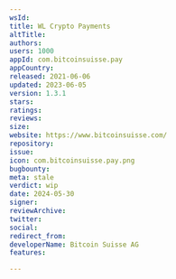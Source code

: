 ```yaml
---
wsId: 
title: WL Crypto Payments
altTitle: 
authors: 
users: 1000
appId: com.bitcoinsuisse.pay
appCountry: 
released: 2021-06-06
updated: 2023-06-05
version: 1.3.1
stars: 
ratings: 
reviews: 
size: 
website: https://www.bitcoinsuisse.com/
repository: 
issue: 
icon: com.bitcoinsuisse.pay.png
bugbounty: 
meta: stale
verdict: wip
date: 2024-05-30
signer: 
reviewArchive: 
twitter: 
social: 
redirect_from: 
developerName: Bitcoin Suisse AG
features: 

---
```


